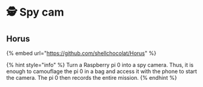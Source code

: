 # 🕵 Spy cam

## Horus

{% embed url="https://github.com/shellchocolat/Horus" %}

{% hint style="info" %}
Turn a Raspberry pi 0 into a spy camera. Thus, it is enough to camouflage the pi 0 in a bag and access it with the phone to start the camera. The pi 0 then records the entire mission.
{% endhint %}
